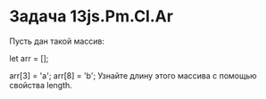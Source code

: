 # Задача 13js.Pm.Cl.Ar

Пусть дан такой массив:

let arr = [];

arr[3] = 'a';
arr[8] = 'b';
Узнайте длину этого массива с помощью свойства length.
